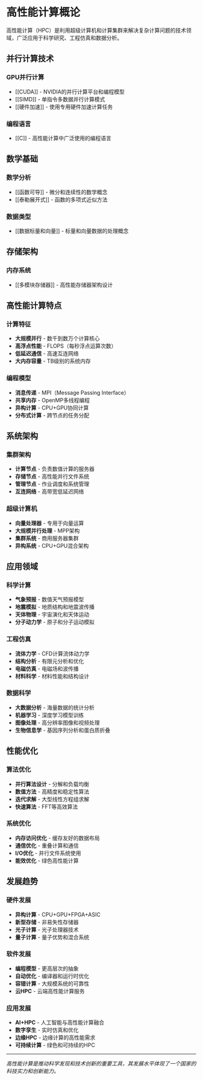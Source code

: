 # 高性能计算概论

高性能计算（HPC）是利用超级计算机和计算集群来解决复杂计算问题的技术领域，广泛应用于科学研究、工程仿真和数据分析。

## 并行计算技术

### GPU并行计算
- [[CUDA]] - NVIDIA的并行计算平台和编程模型
- [[SIMD]] - 单指令多数据并行计算模式
- [[硬件加速]] - 使用专用硬件加速计算任务

### 编程语言
- [[C]] - 高性能计算中广泛使用的编程语言

## 数学基础

### 数学分析
- [[函数可导]] - 微分和连续性的数学概念
- [[泰勒展开式]] - 函数的多项式近似方法

### 数据类型
- [[数据标量和向量]] - 标量和向量数据的处理概念

## 存储架构

### 内存系统
- [[多模块存储器]] - 高性能存储器架构设计

## 高性能计算特点

### 计算特征
- **大规模并行** - 数千到数万个计算核心
- **高浮点性能** - FLOPS（每秒浮点运算次数）
- **低延迟通信** - 高速互连网络
- **大内存容量** - TB级别的系统内存

### 编程模型
- **消息传递** - MPI（Message Passing Interface）
- **共享内存** - OpenMP多线程编程
- **异构计算** - CPU+GPU协同计算
- **分布式计算** - 跨节点的任务分配

## 系统架构

### 集群架构
- **计算节点** - 负责数值计算的服务器
- **存储节点** - 高性能并行文件系统
- **管理节点** - 作业调度和系统管理
- **互连网络** - 高带宽低延迟网络

### 超级计算机
- **向量处理器** - 专用于向量运算
- **大规模并行处理** - MPP架构
- **集群系统** - 商用服务器集群
- **异构系统** - CPU+GPU混合架构

## 应用领域

### 科学计算
- **气象预报** - 数值天气预报模型
- **地震模拟** - 地质结构和地震波传播
- **天体物理** - 宇宙演化和天体运动
- **分子动力学** - 原子和分子运动模拟

### 工程仿真
- **流体力学** - CFD计算流体动力学
- **结构分析** - 有限元分析和优化
- **电磁仿真** - 电磁场和波传播
- **材料科学** - 材料性能和结构设计

### 数据科学
- **大数据分析** - 海量数据的统计分析
- **机器学习** - 深度学习模型训练
- **图像处理** - 高分辨率图像和视频处理
- **生物信息学** - 基因序列分析和蛋白质折叠

## 性能优化

### 算法优化
- **并行算法设计** - 分解和负载均衡
- **数值方法** - 高精度和稳定性算法
- **迭代求解** - 大型线性方程组求解
- **快速算法** - FFT等高效算法

### 系统优化
- **内存访问优化** - 缓存友好的数据布局
- **通信优化** - 重叠计算和通信
- **I/O优化** - 并行文件系统使用
- **能效优化** - 绿色高性能计算

## 发展趋势

### 硬件发展
- **异构计算** - CPU+GPU+FPGA+ASIC
- **新型存储** - 非易失性存储器
- **光子计算** - 光子处理器技术
- **量子计算** - 量子优势和混合系统

### 软件发展
- **编程模型** - 更高层次的抽象
- **自动优化** - 编译器和运行时优化
- **容错计算** - 大规模系统的可靠性
- **云HPC** - 云端高性能计算服务

### 应用发展
- **AI+HPC** - 人工智能与高性能计算融合
- **数字孪生** - 实时仿真和优化
- **边缘HPC** - 边缘计算的高性能需求
- **可持续计算** - 绿色和可持续的HPC

---

*高性能计算是推动科学发现和技术创新的重要工具，其发展水平体现了一个国家的科技实力和创新能力。*
